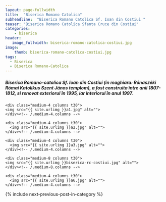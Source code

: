```yaml
---
layout: page-fullwidth
title:  "Biserica Romano Catolica"
subheadline:  "Biserica Romano Catolica Sf. Ioan din Costiui "
teaser: "Biserica Romano Catolica Sfanta Cruce din Costiui"
categories:
    - biserica
header:
   image_fullwidth: biserica-romano-catolica-costiui.jpg
image:
    thumb: biserica-romano-catolica-costiui.jpg   
tags:
  - Biserica 
  - Biserica Romano-Catolica
---
```

##### Biserica Romano-catolica Sf. Ioan din Costiui (în maghiara: Rónaszéki Római Katolikus Szent János templom), a fost construita între anii 1807-1812, si renovat exteriorul în 1995, iar interiorul în anul 1997.

<!--more-->

<div class="row">
    
    <div class="medium-4 columns t30">
    <img src="{{ site.urlimg }}a1.jpg" alt="">
    </div><!-- /.medium-4.columns -->

    <div class="medium-4 columns t30">
      <img src="{{ site.urlimg }}a2.jpg" alt="">
    </div><!-- /.medium-4.columns -->

    <div class="medium-4 columns t30">
      <img src="{{ site.urlimg }}a3.jpg" alt="">
    </div><!-- /.medium-4.columns -->

</div><!-- /.row -->

<div class="row">
    
    <div class="medium-8 columns t30">
    <img src="{{ site.urlimg }}biserica-rc-costiui.jpg" alt="">
    </div><!-- /.medium-8.columns -->

    <div class="medium-4 columns t30">
      <img src="{{ site.urlimg }}a6.jpg" alt="">
    </div><!-- /.medium-4.columns -->
    
</div><!-- /.row -->

 <div id="bottom" class="row t30">
    <div class="small-12 columns">
       {% include next-previous-post-in-category %}
    </div><!-- /.small-12.columns -->
</div>
